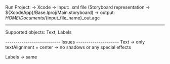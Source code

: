 
Run Project:
	-> Xcode
	-> input: .xml file (Storyboard representation -> ${XcodeApp}/Base.lproj/Main.storyboard) 
	-> output: $HOME/Documents/${input_file_name}_out.agc

-------------------------------------------------------
Supported objects: Text, Labels

--------------------------- Issues ---------------------
Text -> only textAlignment = center
	-> no shadows or any special effects

Labels -> same

